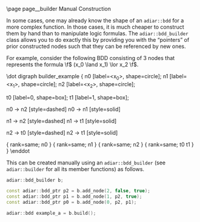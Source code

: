 \page page__builder Manual Construction

In some cases, one may already know the shape of an `adiar::bdd` for a more
complex function. In those cases, it is much cheaper to construct them by hand
than to manipulate logic formulas. The `adiar::bdd_builder` class allows you to
do exactly this by providing you with the “pointers” of prior constructed nodes
such that they can be referenced by new ones.

For example, consider the following BDD consisting of 3 nodes that represents
the formula \f$ (x_0 \land x_1) \lor x_2 \f$.

\dot
digraph builder_example {
  n0 [label=<x<sub>0</sub>>, shape=circle];
  n1 [label=<x<sub>1</sub>>, shape=circle];
  n2 [label=<x<sub>2</sub>>, shape=circle];

  t0 [label=0, shape=box];
  t1 [label=1, shape=box];

  n0 -> n2 [style=dashed]
  n0 -> n1 [style=solid]

  n1 -> n2 [style=dashed]
  n1 -> t1 [style=solid]

  n2 -> t0 [style=dashed]
  n2 -> t1 [style=solid]

  { rank=same; n0 }
  { rank=same; n1 }
  { rank=same; n2 }
  { rank=same; t0 t1 }
}
\enddot

This can be created manually using an `adiar::bdd_builder` (see `adiar::builder`
for all its member functions) as follows.

```cpp
adiar::bdd_builder b;

const adiar::bdd_ptr p2 = b.add_node(2, false, true);
const adiar::bdd_ptr p1 = b.add_node(1, p2, true);
const adiar::bdd_ptr p0 = b.add_node(0, p2, p1);

adiar::bdd example_a = b.build();
```
